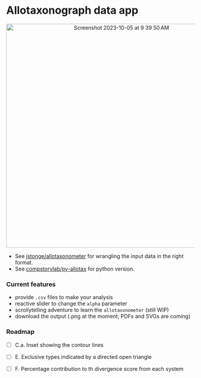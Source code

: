 # Allotaxonograph data app

<p align="center">
  <img width="600" alt="Screenshot 2023-10-05 at 9 39 50 AM" src="https://github.com/jstonge/allotaxp/assets/35715881/8b5c4a10-18eb-4c21-bbb1-b736a3886273">
</p>

- See [jstonge/allotaxonometer](https://github.com/jstonge/allotaxonometer) for wrangling the input data in the right format.
- See [compstorylab/py-allotax](https://github.com/compstorylab/py-allotax) for python version.

### Current features

 - provide `.csv` files to make your analysis
 - reactive slider to change the `alpha` parameter
 - scrollytelling adventure to learn the `allotaxonometer` (still WIP)
 - download the output (.png at the moment; PDFs and SVGs are coming)

### Roadmap

 - [ ] C.a. Inset showing the contour lines
 - [ ] E. Exclusive types indicated by a directed open triangle
 - [ ] F. Percentage contribution to th divergence score from each system

